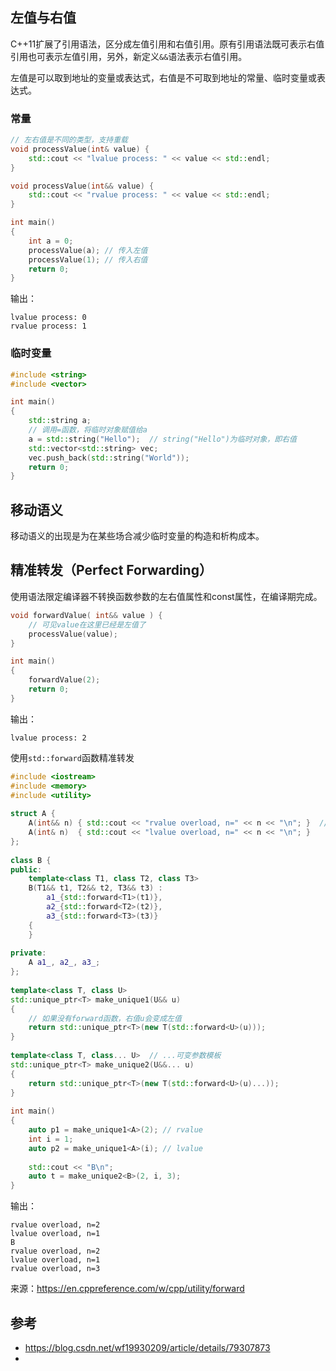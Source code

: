 ## 左值与右值

C++11扩展了引用语法，区分成左值引用和右值引用。原有引用语法既可表示右值引用也可表示左值引用，另外，新定义`&&`语法表示右值引用。

左值是可以取到地址的变量或表达式，右值是不可取到地址的常量、临时变量或表达式。

### 常量

```cpp
// 左右值是不同的类型，支持重载
void processValue(int& value) {
    std::cout << "lvalue process: " << value << std::endl;
}

void processValue(int&& value) {
    std::cout << "rvalue process: " << value << std::endl;
}

int main()
{
    int a = 0;
    processValue(a); // 传入左值
    processValue(1); // 传入右值
    return 0;
}
```

输出：

```
lvalue process: 0
rvalue process: 1
```



### 临时变量

```cpp
#include <string>
#include <vector>

int main() 
{ 
    std::string a; 
    // 调用=函数，将临时对象赋值给a
    a = std::string("Hello");  // string("Hello")为临时对象，即右值
    std::vector<std::string> vec; 
    vec.push_back(std::string("World")); 
    return 0;
}
```



## 移动语义

移动语义的出现是为在某些场合减少临时变量的构造和析构成本。



## 精准转发（Perfect Forwarding）

使用语法限定编译器不转换函数参数的左右值属性和const属性，在编译期完成。

```cpp
void forwardValue( int&& value ) {
    // 可见value在这里已经是左值了
    processValue(value);
}

int main()
{
    forwardValue(2);
    return 0;
}

```

输出：

```
lvalue process: 2
```

使用`std::forward`函数精准转发

```cpp
#include <iostream>
#include <memory>
#include <utility>
 
struct A {
    A(int&& n) { std::cout << "rvalue overload, n=" << n << "\n"; }  // 构造函数
    A(int& n)  { std::cout << "lvalue overload, n=" << n << "\n"; }
};
 
class B {
public:
    template<class T1, class T2, class T3>
    B(T1&& t1, T2&& t2, T3&& t3) :
        a1_{std::forward<T1>(t1)},
        a2_{std::forward<T2>(t2)},
        a3_{std::forward<T3>(t3)}
    {
    }
 
private:
    A a1_, a2_, a3_;
};
 
template<class T, class U>
std::unique_ptr<T> make_unique1(U&& u)
{
    // 如果没有forward函数，右值u会变成左值
    return std::unique_ptr<T>(new T(std::forward<U>(u)));
}
 
template<class T, class... U>  // ...可变参数模板
std::unique_ptr<T> make_unique2(U&&... u)
{
    return std::unique_ptr<T>(new T(std::forward<U>(u)...));
}
 
int main()
{   
    auto p1 = make_unique1<A>(2); // rvalue
    int i = 1;
    auto p2 = make_unique1<A>(i); // lvalue
 
    std::cout << "B\n";
    auto t = make_unique2<B>(2, i, 3);
}
```

输出：

```
rvalue overload, n=2
lvalue overload, n=1
B
rvalue overload, n=2
lvalue overload, n=1
rvalue overload, n=3
```

来源：https://en.cppreference.com/w/cpp/utility/forward



## 参考

- https://blog.csdn.net/wf19930209/article/details/79307873
- 